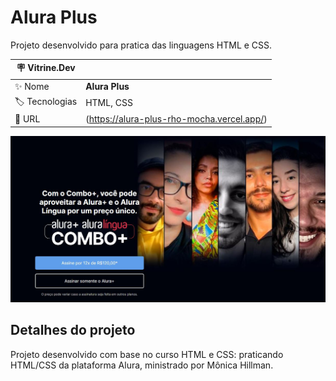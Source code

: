# Alura Plus

Projeto desenvolvido para pratica das linguagens HTML e CSS.

| :placard: Vitrine.Dev |     |
| -------------  | --- |
| :sparkles: Nome        | **Alura Plus**
| :label: Tecnologias | HTML, CSS
| :rocket: URL         | (https://alura-plus-rho-mocha.vercel.app/)


<!-- Inserir imagem com a #vitrinedev ao final do link -->
![capa portfolio](https://github.com/ArthurRodrigoM/alura-plus/blob/main/Alura%20Plus.JPG#vitrinedev)

## Detalhes do projeto
Projeto desenvolvido com base no curso HTML e CSS: praticando HTML/CSS da plataforma Alura, ministrado por Mônica Hillman.
